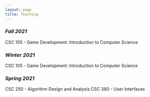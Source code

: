 ```yaml
---
layout: page
title: Teaching
---
```


<!-- <p class="message">
  Hey there! This page is included as an example. Feel free to customize it for your own use upon downloading. Carry on!
</p> -->

### *Fall 2021*
CSC 105 -  Game Development: Introduction to Computer Science

### *Winter 2021*
CSC 105 -  Game Development: Introduction to Computer Science

### *Spring 2021*
CSC 250 -  Algorithm Design and Analysis
CSC 380 -  User Interfaces

<!-- * [Hyde](http://hyde.getpoole.com)
* [Lanyon](http://lanyon.getpoole.com)

Learn more and contribute on [GitHub](https://github.com/poole).

## Setup

Some fun facts about the setup of this project include:

* Built for [Jekyll](http://jekyllrb.com)
* Developed on GitHub and hosted for free on [GitHub Pages](https://pages.github.com)
* Coded with [Sublime Text 2](http://sublimetext.com), an amazing code editor
* Designed and developed while listening to music like [Blood Bros Trilogy](https://soundcloud.com/maddecent/sets/blood-bros-series)

Have questions or suggestions? Feel free to [open an issue on GitHub](https://github.com/poole/issues/new) or [ask me on Twitter](https://twitter.com/mdo).

Thanks for reading! -->
